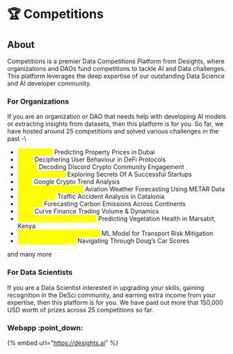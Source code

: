# 🏆 Competitions

## About&#x20;

Competitions is a premier Data Competitions Platform from Desights, where organizations and DAOs fund competitions to tackle AI and Data challenges. This platform leverages the deep expertise of our outstanding Data Science and AI developer community.

### For Organizations

If you are an organization or DAO that needs help with developing AI models or extracting insights from datasets, then this platform is for you. So far, we have hosted around 25 competitions and solved various challenges in the past  -\


* <mark style="color:yellow;">**Real Estate:**</mark> Predicting Property Prices in Dubai
* <mark style="color:yellow;">**DeFi:**</mark> Deciphering User Behaviour in DeFi Protocols
* <mark style="color:yellow;">**Web3:**</mark> Decoding Discord Crypto Community Engagement
* <mark style="color:yellow;">**Venture Capital:**</mark>  Exploring Secrets Of A Successful Startups
* <mark style="color:yellow;">**SEO:**</mark> Google Crypto Trend Analysis
* <mark style="color:yellow;">**Aviation Meteorology:**</mark> Aviation Weather Forecasting Using METAR Data
* <mark style="color:yellow;">**Road Safety:**</mark> Traffic Accident Analysis in Catalonia
* <mark style="color:yellow;">**Climate:**</mark> Forecasting Carbon Emissions Across Continents
* <mark style="color:yellow;">**DeFi:**</mark> Curve Finance Trading Volume & Dynamics
* <mark style="color:yellow;">**Environmental Monitoring:**</mark> Predicting Vegetation Health in Marsabit, Kenya
* <mark style="color:yellow;">**Supply Chain Management:**</mark> ML Model for Transport Risk Mitigation
* <mark style="color:yellow;">**Consumer Insights:**</mark> Navigating Through Doug’s Car Scores

and many more



### For Data Scientists

If you are a Data Scientist interested in upgrading your skills, gaining recognition in the DeSci community, and earning extra income from your expertise, then this platform is for you. We have paid out more that 150,000 USD worth of prizes across 25 competitions so far.&#x20;



### **Webapp** :point\_down:

{% embed url="https://desights.ai" %}

